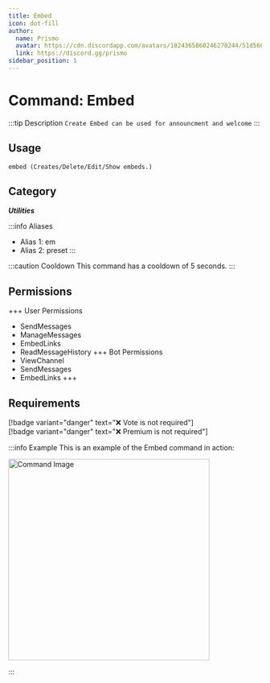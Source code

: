 ```yaml
---
title: Embed
icon: dot-fill
author:
  name: Prismo
  avatar: https://cdn.discordapp.com/avatars/1024365860246278244/51d5603eff69376da9a21e86b07a75bd.png?size=2048
  link: https://discord.gg/prismo
sidebar_position: 1
---
```



# Command: Embed

:::tip Description
`Create Embed can be used for announcment and welcome`
:::

## Usage

```
embed (Creates/Delete/Edit/Show embeds.)
```

## Category

_**Utilities**_

:::info Aliases
- Alias 1: em
- Alias 2: preset
:::

:::caution Cooldown
This command has a cooldown of 5 seconds.
:::

## Permissions

+++ User Permissions
- SendMessages
- ManageMessages
- EmbedLinks
- ReadMessageHistory
+++ Bot Permissions
- ViewChannel
- SendMessages
- EmbedLinks
+++

## Requirements

[!badge variant="danger" text="❌ Vote is not required"]  
[!badge variant="danger" text="❌ Premium is not required"]

:::info Example
This is an example of the Embed command in action:

<img src="https://i.imgur.com/YRh8F15.png" alt="Command Image" width="400"/>

:::

